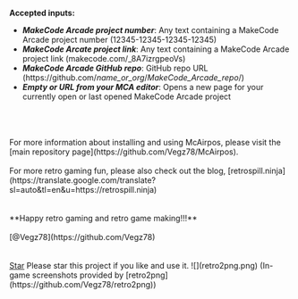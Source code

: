 
**Accepted inputs:**
- _**MakeCode Arcade project number**_: Any text containing a MakeCode Arcade project number (12345-12345-12345-12345)
- _**MakeCode Arcate project link**_: Any text containing a MakeCode Arcade project link (makecode.com/_8A7izrgpeoVs)
- _**MakeCode Arcade GitHub repo**_: GitHub repo URL (https:<span>//</span>github<span>.</span>com/_name_or_org_/_MakeCode_Arcade_repo_/)
- _**Empty or URL from your MCA editor**_: Opens a new page for your currently open or last opened MakeCode Arcade project 
<br>
<br>
<br>
For more information about installing and using McAirpos, please visit the [main repository page](https://github.com/Vegz78/McAirpos).
<br>
<br>
For more retro gaming fun, please also check out the blog, [retrospill.ninja](https://translate.google.com/translate?sl=auto&tl=en&u=https://retrospill.ninja)
<br>
<br>
<br>
**Happy retro gaming and retro game making!!!**<br><br>
[@Vegz78](https://github.com/Vegz78)<br>
<br>
<br>
<a class="github-button" href="https://github.com/Vegz78/McAirpos" data-color-scheme="no-preference: dark; light: light; dark: dark;" data-icon="octicon-star" data-show-count="true" aria-
label="Star Vegz78/McAirpos on GitHub">Star</a> Please star this project if you like and use it.
![](retro2png.png)
(In-game screenshots provided by [retro2png](https://github.com/Vegz78/retro2png))
